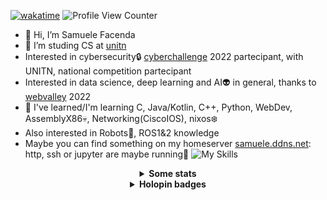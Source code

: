 [![wakatime](https://wakatime.com/badge/user/8337ddb1-ba24-4531-9919-acb5181cfe52.svg)](https://wakatime.com/@8337ddb1-ba24-4531-9919-acb5181cfe52)
![Profile View Counter](https://komarev.com/ghpvc/?username=SamueleFacenda)

- 👋 Hi, I’m Samuele Facenda
- 👀 I’m studing CS at [unitn](https://www.disi.unitn.it/it)
- Interested in cybersecurity:lock: [cyberchallenge](https://cyberchallenge.it/) 2022 partecipant, with UNITN, national competition partecipant
- Interested in data science, deep learning and AI👽 in general, thanks to [webvalley](https://webvalley.fbk.eu/) 2022
- 🌱 I've learned/I'm learning C, Java/Kotlin, C++, Python, WebDev, AssemblyX86💀, Networking(CiscoIOS), nixos❄️
- Also interested in Robots:robot:, ROS1&2 knowledge
- Maybe you can find something on my homeserver [samuele.ddns.net](http://samuele.ddns.net): http, ssh or jupyter are maybe running:frog:
![My Skills](https://skillicons.dev/icons?i=java,py,linux,git,github,c,cpp,kotlin,react,idea,pytorch,arduino,spring)


<div align="center">

<!--

Grazie santeenee
-->
  
  <details>    
    <summary>
      <b>Some stats</b>
    </summary>
    <br>

![my github stats](https://github-readme-stats.vercel.app/api?username=SamueleFacenda&custom_title=Stats&show_icons=true&include_all_commits=true&count_private=true&hide_border=true)
    
<!--
questo e' buggato
![Top languages](https://github-readme-stats.vercel.app/api/top-langs/?username=SamueleFacenda&hide_border=true&langs_count=10&layout=compact)
-->
<!--
iframe non e supportato
    <iframe width="600" height="600" src="https://ionicabizau.github.io/github-profile-languages/api.html?SamueleFacenda" frameborder="0"></iframe>
 -->
[![willianrod's wakatime stats](https://github-readme-stats.vercel.app/api/wakatime?username=nene127)](https://github.com/anuraghazra/github-readme-stats)
    
    
[![GitHub Streak](https://github-readme-streak-stats.herokuapp.com?user=SamueleFacenda&date_format=j%20M%5B%20Y%5D)](https://git.io/streak-stats)
  </details>
  
  <details>    
    <summary>
      <b>Holopin badges</b>
    </summary>
    <br> 
    
[![@nene127's Holopin board](https://holopin.me/nene127)](https://holopin.io/@nene127)
[bestr](https://bestr.it/profile/show/samuelefacenda)
  </details>
</div>
